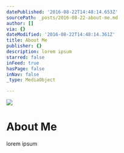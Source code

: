 ```yaml
---
datePublished: '2016-08-22T14:48:14.653Z'
sourcePath: _posts/2016-08-22-about-me.md
author: []
via: {}
dateModified: '2016-08-22T14:48:14.361Z'
title: About Me
publisher: {}
description: lorem ipsum
starred: false
inFeed: true
hasPage: false
inNav: false
_type: MediaObject

---
```

![](https://the-grid-user-content.s3-us-west-2.amazonaws.com/255a9f04-714d-4c4e-9197-a4cd88ca288e.jpg)

# About Me

lorem ipsum